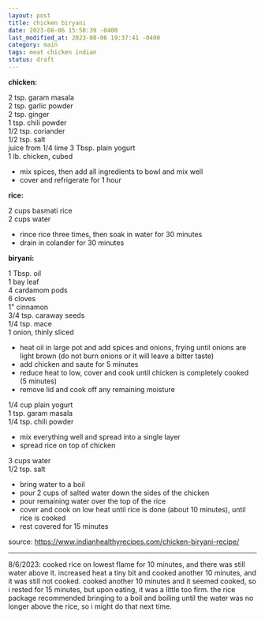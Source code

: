 ```yaml
---
layout: post
title: chicken biryani
date: 2023-08-06 15:58:39 -0400
last_modified_at: 2023-08-06 19:37:41 -0400
category: main
tags: meat chicken indian
status: draft
---
```


**chicken:**

2 tsp. garam masala  
2 tsp. garlic powder  
2 tsp. ginger  
1 tsp. chili powder  
1/2 tsp. coriander  
1/2 tsp. salt  
juice from 1/4 lime
3 Tbsp. plain yogurt  
1 lb. chicken, cubed  
* mix spices, then add all ingredients to bowl and mix well
* cover and refrigerate for 1 hour

**rice:**

2 cups basmati rice  
2 cups water  
* rince rice three times, then soak in water for 30 minutes
* drain in colander for 30 minutes

**biryani:**

1 Tbsp. oil  
1 bay leaf  
4 cardamom pods  
6 cloves  
1" cinnamon  
3/4 tsp. caraway seeds  
1/4 tsp. mace  
1 onion, thinly sliced  
* heat oil in large pot and add spices and onions, frying until onions are light
brown (do not burn onions or it will leave a bitter taste)
* add chicken and saute for 5 minutes
* reduce heat to low, cover and cook until chicken is completely cooked (5 minutes)
* remove lid and cook off any remaining moisture

1/4 cup plain yogurt  
1 tsp. garam masala  
1/4 tsp. chili powder  
* mix everything well and spread into a single layer
* spread rice on top of chicken

3 cups water  
1/2 tsp. salt  
* bring water to a boil
* pour 2 cups of salted water down the sides of the chicken
* pour remaining water over the top of the rice
* cover and cook on low heat until rice is done (about 10 minutes), until rice is
  cooked
* rest covered for 15 minutes

source: <https://www.indianhealthyrecipes.com/chicken-biryani-recipe/>

---

8/6/2023: cooked rice on lowest flame for 10 minutes, and there was still water
above it. increased heat a tiny bit and cooked another 10 minutes, and it was still
not cooked. cooked another 10 minutes and it seemed cooked, so i rested for 15
minutes, but upon eating, it was a little too firm. the rice package recommended
bringing to a boil and boiling until the water was no longer above the rice, so i
might do that next time.
